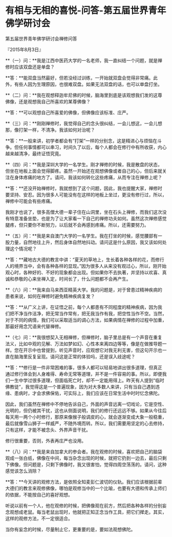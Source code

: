 # 有相与无相的喜悦-问答-第五届世界青年佛学研讨会

第五届世界青年佛学研讨会禅修问答

『2015年8月3日』

**（一）问：**我是江西中医药大学的一名老师，我一直纠结一个问题，就是禅修时应该双盘还是单盘？

**答：**能双盘当然最好，但若没经过训练，一开始就双盘会觉得非常痛。此外，有些人因为生理原因，也很难双盘。如果无法双盘的话，也可以单盘打坐。

**（二）问：**我在观想释迦牟尼佛的时候，脑海里到底是该观想我们发的这尊佛像，还是观想我自己所喜欢的某尊佛像？

**答：**可以观想自己所喜爱的佛像，但佛像应该标准、庄严。

**（三）问：**刚刚禅修时，我觉得自己的念头很纠结，一会儿想这，一会儿想那，像打架一样，不清净。我该如何对治呢？

**答：**一般来讲，初学者都会有“打架”一样的分别念，这是精进心与烦恼在斗争。但任何事情都可以串习，时间久了以后，每个人都会在修行中有所收获，内心越来越清净，最终证悟究竟。

**（四）问：**我是深圳大学的一名学生。刚才禅修的时候，我是散盘的状态，但坐在地板上面会觉得脚疼。虽然一开始还在观想佛像或者自己的心，但后来就关注在身体疼痛的地方了。请问，我该如何转化这些疼痛，从而专注在禅修上呢？

**答：**还没开始禅修时，我就想到了这个问题，因此，我也提醒大家，禅修时要坚持、安忍。因为很多人可能没有在这样的地板上坐过，更没有修行过，所以，禅修中可能会有些疼痛。

我刚才也说了，很多高僧大德一辈子住在山洞里，坐在石头上禅修，而我们这次没有特意准备坐垫，也是为了让大家看一下自己的禅修功夫如何。虽然这次禅修感觉腿疼，但只要你不断努力，以后就不会再感到疼痛。所以，还需要努力。

**（五）问：**我是来自澳门大学的一名学生。我在打坐的时候，感觉腰部有一股力量，自然地往上升，然后身体自然地抖动。请问这是什么原因，我又该如何处理这个情况呢？

**答：**藏地古大德的教言中讲：“夏天的草地上，生长着各种各样的花，而修行人的境界当中，会有各种各样的显现。”因为很多人从来没有观过心，所以，刚开始观心时，各种好的、不好的现象都会出现。但如果你不去执著，并坚持以欢喜、真诚和恭敬的心来坐禅入定，时间长了，什么问题都不会再产生。

**（六）问：**我来自马来西亚精英大学。我的问题是，对于曾患过精神疾病的患者来说，如何在禅修时避免精神疾病复发？

**答：**从广义上讲，在证悟之前，每个人都患有不同程度的精神疾病，因为我们把不净当作洁净，把无常当作常有，把无我当作有我，把空性当作不空。当然，对于不同的病情，我们可以采取适当的调心方法，如果病情在禅修的过程中加重，那最好用念咒语来代替禅修。

**（七）问：**我很想契入无相禅修，但禅修时，脑子里总是有一个声音在重复法义，比如中观的见解、万法如梦如幻、心性本来离四边等等，像是在做推导题一样。您在开示中也曾提到，听见声音时，应观想它对我无利无害，但这句开示也一直在脑海里反复呈现。请问这是正常的体验吗，还是误入歧途呢？

**答：**修行是一件非常困难的事，很多人都可以轻易地讲出很多道理，但真正通过修行体会到人身难得、寿命无常等道理，并不是一件容易的事。所以，即便我们一生中学过很多道理，但面临死亡时，却不一定能用得上。昨天有人提到“临时佛教徒”，我觉得这是一个普遍现象，因为对大多数人来讲，只有当自己遇到违缘、患病时，才会求佛保佑，可实际上，我们应该在日常生活中时时忆念佛陀。

因此，我们虽然在禅修中不停地告诉自己，外面的声音远离一切戏论，它是空性、光明的，但仍被其干扰，这也从侧面说明，我们的修行还远远不够。如果从今往后每天用一两个小时修行，那原来像猴子般调皮的心，就会逐渐变成大象一般稳重，最后就像雪山狮子一样威严，不随外境而转。所以，我们需要用坚定的心去修持，只有这样，才能不被念头、外界声音干扰。

修行很重要，否则，外表再庄严也没用。

**（八）问：**我是来自加拿大的参会者。我在观修的时候，喜欢把自己的脑袋观成一张白纸，佛像在中间，每当杂念出现的时候，就把它扔到一边去，最后只剩下佛像。但问题是，只剩下佛像时，我又很害怕，觉得四周空荡荡的。请问，这种感觉该怎么消除？

**答：**今天讲的观修方法，是依照全知麦彭仁波切的仪轨。我们应该根据前辈大德们的教言来观修佛像，哪怕是观修当中的一个比喻，也要有大德和传承上师们的依据，不能按自己的喜好观想。

听说以前有一个人，他在观修的时候，把佛像观在前方，然后把各种各样的分别妄念观想成老鼠。每当老鼠出现时，他就把正知正念当作工具，把它们撵走。其实，这样的观修方法，不一定很适合。

当你有妄念的时候，尽量制止它，更重要的是，要如法观想佛陀。

